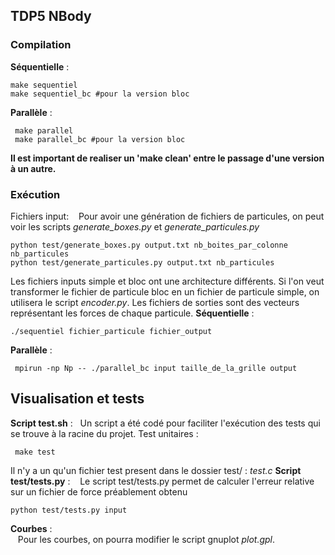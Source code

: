 ## TDP5 NBody 
### Compilation
**Séquentielle** :

    make sequentiel
    make sequentiel_bc #pour la version bloc

**Parallèle** :

     make parallel
     make parallel_bc #pour la version bloc

**Il est important de realiser un 'make clean' entre le passage d'une version à un autre.**
### Exécution
Fichiers input:
&nbsp;&nbsp; Pour avoir une génération de fichiers de particules, on peut voir les scripts *generate_boxes.py* et *generate_particules.py*
    
    python test/generate_boxes.py output.txt nb_boites_par_colonne nb_particules 
    python test/generate_particules.py output.txt nb_particules
Les fichiers inputs simple et bloc ont une architecture différents. Si l'on veut transformer le fichier de particule bloc en un fichier de particule simple, on utilisera le script *encoder.py*. Les fichiers de sorties sont des vecteurs représentant les forces de chaque particule.
**Séquentielle** :
    
    ./sequentiel fichier_particule fichier_output

**Parallèle** :

     mpirun -np Np -- ./parallel_bc input taille_de_la_grille output

## Visualisation et tests
**Script test.sh** :
&nbsp;&nbsp;Un script a été codé pour faciliter l'exécution des tests qui se trouve à la racine du projet.
Test unitaires :
    
     make test
Il n'y a un qu'un fichier test present dans le dossier test/ : *test.c*
**Script test/tests.py** :
&nbsp;&nbsp; Le script test/tests.py permet de calculer l'erreur relative sur un fichier de force préablement obtenu

    python test/tests.py input
**Courbes** :     
    &nbsp;&nbsp; Pour les courbes, on pourra modifier le script gnuplot *plot.gpl*.

     